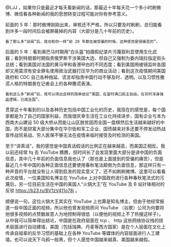 @LJJ ，如果你只是最近才每天看新闻的话，那最近十年每天花一个多小时刷微博、微信看各种新闻的我的思想转变过程可能对你有参考意义。

前面的 5 年：那时微博刚刚出来，审核还不严格，所以只要及时刷刷，总归能看到许多一段时间后会被屏蔽掉的内容（大部分是几十年前的历史）。

    看了那么多“旧闻”后，我也和你一样“前 20 年都在被受骗的时候，这种感觉是很痛苦的”。

后面的 5 年：看到奥巴马时期用“白头盔”拍摄假纪录片污蔑叙利亚使用生化武器；看到特朗普时期指责俄罗斯干涉美国大选、但自己又强制为委内瑞拉指定街头总统；看到美国对法国的黄马甲和香港曱甴的不同态度；看到美国用棱镜监听各国却又用莫须有安全罪名使用政治武器打压华为的商业活动；看到这次疫情期间美国政府和 CDC 自己各种拖延、谎言却指责中国行动不够及时、透明。以及习惯性撒谎人格的特朗普在记者会上的各种撒谎表演。

    看到这么多“新闻”后，我可以得出这样的简单结论“美国，在富时满口民主自由，在穷时浑身强盗逻辑，已成丑国”。

贯穿这十年看到的以及各种历史包括中国工业化的历史，我现在的感觉是，每个国家都是为了自己的国家利益，而我很庆幸生活在工业化持续进步、国有企业亏本为西南大山建设 50 级大桥从而能让山区脱贫因而全国一盘棋然后生活越来越好的中国，而不是财富大部分集中在华尔街和军工企业、国债越来对多还要不停发动热战宣传战贸易战、穷人医保不够无法在疫情来临时接受及时检测的美国。

至于“讲真话”，我的感觉是中国真话假话的比例正在越来越高，而美国正相反。我以前还经常 fq 去 YouTube 瞧瞧，但时间长了会发现里面大部分是讲中国的负面信息，其中几十年前的负面信息我也认了（那也是上面提到的受骗的痛苦），但是最近几十年中国的各种正面信息还要使用春秋笔法颠倒为负面信息，那这样只有一种声音的平台就没有让人得到启发的现实意义了，还不如刷刷微博。这里可以看看此次疫情，一位美国知名博主在 YouTube 上对中国政府进行各种春秋笔法式的污蔑后，另一位目前生活在中国的美国人“火锅大王”在 YouTube 及 B 站针锋相对的反驳 https://b23.tv/BV1zV411o78j 。

顺便说一句，这位火锅大王其实在 YouTube 上也算是知名博主，但由于他经常报道一些中国正面的视频，所以他也曾发视频质问 YouTube （谷歌）公司为何要将他很多视频的点赞数故意人为地控制得很低（以便他的视频上不了热搜这样子）。从中我可以简单得出结论，中国是在政府层面在 tcp 、 http 这些网络协议栈的技术层面进行自动建墙，美国（包括瑞典、丹麦等西方国家）是在个人层面在文化上传承自祖辈的反华习惯的基础上在各种 YouTube 等媒体的内容层面进行人工建墙。也可以说天下乌鸦一般黑，但个人感觉中国越来越真、美国越来越假。
